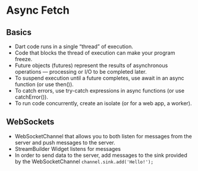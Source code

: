 # Async Fetch 

## Basics

* Dart code runs in a single “thread” of execution.
* Code that blocks the thread of execution can make your program freeze.
* Future objects (futures) represent the results of asynchronous operations — processing or I/O to be completed later.
* To suspend execution until a future completes, use await in an async function (or use then()).
* To catch errors, use try-catch expressions in async functions (or use catchError()).
* To run code concurrently, create an isolate (or for a web app, a worker).

## WebSockets

* WebSocketChannel that allows you to both listen for messages from the server and push messages to the server.
* StreamBuilder Widget listens for messages 
* In order to send data to the server, add messages to the sink provided by the WebSocketChannel
`channel.sink.add('Hello!');`